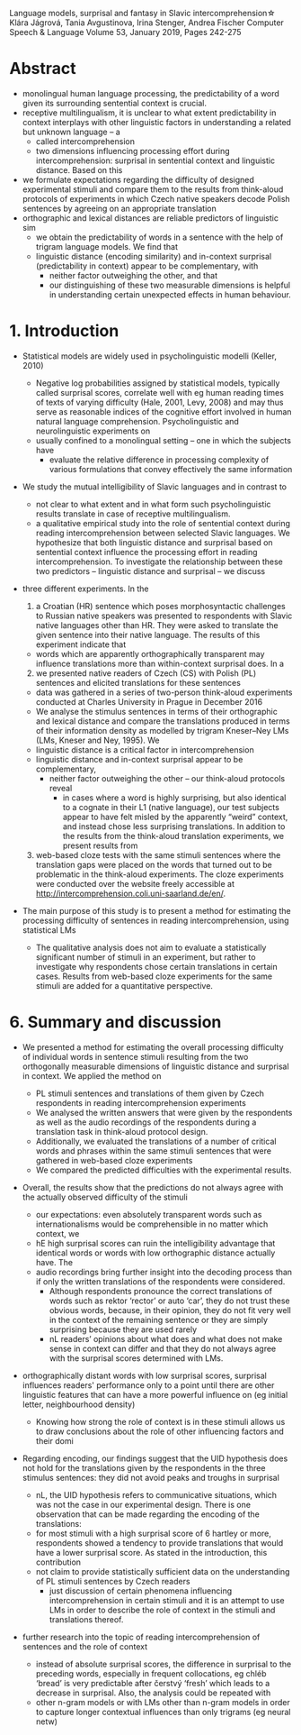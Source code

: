 Language models, surprisal and fantasy in Slavic intercomprehension☆
Klára Jágrová, Tania Avgustinova, Irina Stenger, Andrea Fischer
Computer Speech & Language Volume 53, January 2019, Pages 242-275 

# Abstract

* monolingual human language processing, the
  predictability of a word given its surrounding sentential context is crucial.
* receptive multilingualism, it is
  unclear to what extent predictability in context interplays with other
  linguistic factors in understanding a related but unknown language – a
  * called intercomprehension
  * two dimensions influencing processing effort during intercomprehension:
    surprisal in sentential context and linguistic distance. Based on this
* we formulate expectations regarding the difficulty of designed experimental
  stimuli and compare them to the results from think-aloud protocols of
  experiments in which
  Czech native speakers decode Polish sentences by agreeing on an appropriate
  translation
* orthographic and lexical distances are reliable predictors of linguistic sim
  * we obtain the predictability of words in a sentence with the help of
    trigram language models. We find that
  * linguistic distance (encoding similarity) and in-context surprisal
    (predictability in context) appear to be complementary, with
    * neither factor outweighing the other, and that
    * our distinguishing of these two measurable dimensions is helpful in
      understanding certain unexpected effects in human behaviour.

# 1. Introduction

* Statistical models are widely used in psycholinguistic modelli (Keller, 2010)
  * Negative log probabilities assigned by statistical models, typically called
    surprisal scores, correlate well with eg human reading times of texts of
    varying difficulty (Hale, 2001, Levy, 2008) and may thus serve as
    reasonable indices of the cognitive effort involved in human natural
    language comprehension. Psycholinguistic and neurolinguistic experiments on
  * usually confined to a monolingual setting – one in which the subjects have
    * evaluate the relative difference in processing complexity of various
      formulations that convey effectively the same information
* We study the mutual intelligibility of Slavic languages and in contrast to
  * not clear to what extent and in what form such psycholinguistic results
    translate in case of receptive multilingualism.  
  * a qualitative empirical study into the role of sentential context during
    reading intercomprehension between selected Slavic languages. We
    hypothesize that both
    linguistic distance and surprisal based on sentential context
    influence the processing effort in reading intercomprehension. To
    investigate the relationship between these two predictors – linguistic
    distance and surprisal – we discuss
* three different experiments. In the
  1. a Croatian (HR) sentence which poses morphosyntactic challenges to Russian
     native speakers was presented to respondents with Slavic native languages
     other than HR. They were asked to translate the given sentence into their
     native language. The results of this experiment indicate that
    * words which are apparently orthographically transparent may influence
      translations more than within-context surprisal does.  In a
  2. we presented native readers of Czech (CS) with Polish (PL) sentences and
     elicited translations for these sentences
    * data was gathered in a series of two-person think-aloud experiments
      conducted at Charles University in Prague in December 2016
    * We analyse the stimulus sentences in terms of their orthographic and
      lexical distance and
      compare the translations produced in terms of their information density
      as modelled by trigram Kneser–Ney LMs (LMs, Kneser and Ney, 1995). We
    * linguistic distance is a critical factor in intercomprehension
    * linguistic distance and in-context surprisal appear to be complementary,
      * neither factor outweighing the other – our think-aloud protocols reveal
        * in cases where a word is highly surprising, but also identical to a
          cognate in their L1 (native language), our test subjects appear to
          have felt misled by the apparently “weird” context, and instead chose
          less surprising translations. In addition to the results from the
      think-aloud translation experiments, we present results from
  3. web-based cloze tests with the same stimuli sentences where the
     translation gaps were placed on the words that turned out to be
     problematic in the think-aloud experiments. The cloze experiments were
     conducted over the website freely accessible at
     http://intercomprehension.coli.uni-saarland.de/en/.

* The main purpose of this study is to present a method for estimating the
  processing difficulty of sentences in reading intercomprehension, using
  statistical LMs
  * The qualitative analysis does not aim to evaluate a statistically
    significant number of stimuli in an experiment, but rather to
    investigate why respondents chose certain translations in certain cases.
    Results from web-based cloze experiments for the same stimuli are added for
    a quantitative perspective.

# 6. Summary and discussion

* We presented a method for estimating the overall processing difficulty of
  individual words in sentence stimuli
  resulting from the two orthogonally measurable dimensions of linguistic
  distance and surprisal in context. We applied the method on
  * PL stimuli sentences and translations of them given by Czech respondents in
    reading intercomprehension experiments
  * We analysed the written answers that were given by the respondents as well
    as the audio recordings of the respondents during a translation task in
    think-aloud protocol design.
  * Additionally, we evaluated the translations of a number of critical words
    and phrases within the same stimuli sentences that were gathered in
    web-based cloze experiments
  * We compared the predicted difficulties with the experimental results.

* Overall, the results show that the
  predictions do not always agree with the actually observed difficulty of the
  stimuli
  * our expectations: even absolutely transparent words such as
    internationalisms would be comprehensible in no matter which context, we
  * hE high surprisal scores can ruin the intelligibility advantage that
    identical words or words with low orthographic distance actually have. The
  * audio recordings bring further insight into the decoding process than
    if only the written translations of the respondents were considered.
    * Although respondents pronounce the correct translations of words such as
      rektor ‘rector’ or auto ‘car’, they do not trust these obvious words,
      because, in their opinion, they do not fit very well in the context of
      the remaining sentence or they are simply surprising because they are
      used rarely
    * nL readers’ opinions about what does and what does not make sense in
      context can differ and that they do
      not always agree with the surprisal scores determined with LMs.

* orthographically distant words with low surprisal scores,
  surprisal influences readers' performance only to a point until there are
  other linguistic features that can have a more powerful influence on
  (eg initial letter, neighbourhood density)
  * Knowing how strong the role of context is in these stimuli allows us to
    draw conclusions about the role of other influencing factors and their domi

* Regarding encoding, our findings suggest that
  the UID hypothesis does not hold for the translations given by the
  respondents in the three stimulus sentences:
  they did not avoid peaks and troughs in surprisal
  * nL, the UID hypothesis refers to communicative situations, which was not
    the case in our experimental design. There is one observation that can be
    made regarding the encoding of the translations:
  * for most stimuli with a high surprisal score of 6 hartley or more,
    respondents showed a tendency to provide translations that would have a
    lower surprisal score. As stated in the introduction, this contribution
  * not claim to provide statistically sufficient data on the understanding of
    PL stimuli sentences by Czech readers
    * just discussion of certain phenomena influencing intercomprehension in
      certain stimuli and it is an attempt to use LMs in order to describe the
      role of context in the stimuli and translations thereof.

* further research into the topic of reading intercomprehension of sentences
  and the role of context
  * instead of absolute surprisal scores, the difference in surprisal to the
    preceding words, especially in frequent collocations,
    eg chléb ‘bread’ is very predictable after čerstvý ‘fresh’ which leads to a
    decrease in surprisal.  Also, the analysis could be repeated with
  * other n-gram models or with LMs other than n-gram models in order
    to capture longer contextual influences than only trigrams (eg neural netw)
